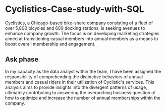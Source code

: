 # Cyclistics-Case-study-with-SQL
Cyclistics, a Chicago-based bike-share company consisting of a fleet of over 5,800 bicycles and 600 docking stations, is seeking avenues to enhance company growth. The focus is on developing marketing strategies aimed at transitioning casual members into annual members as a means to boost overall membership and engagement.

## Ask phase
In my capacity as the data analyst within the team, I have been assigned the responsibility of comprehending the distinctive behaviors of annual members and casual riders in their utilization of Cyclistic's services. This analysis aims to provide insights into the divergent patterns of usage, ultimately contributing to answering the overarching business question of how to optimize and increase the number of annual memberships within the company.
